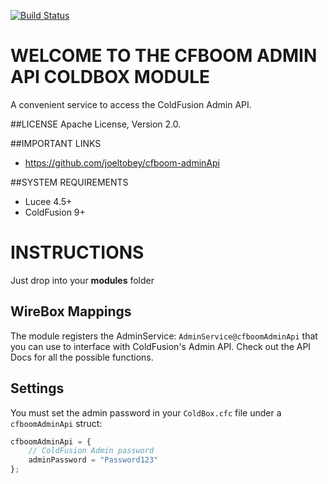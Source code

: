 [![Build Status](https://api.travis-ci.org/joeltobey/cfboom-adminApi.svg?branch=development)](https://travis-ci.org/joeltobey/cfboom-adminApi)

# WELCOME TO THE CFBOOM ADMIN API COLDBOX MODULE
A convenient service to access the ColdFusion Admin API.

##LICENSE
Apache License, Version 2.0.

##IMPORTANT LINKS
- https://github.com/joeltobey/cfboom-adminApi

##SYSTEM REQUIREMENTS
- Lucee 4.5+
- ColdFusion 9+

# INSTRUCTIONS
Just drop into your **modules** folder

## WireBox Mappings
The module registers the AdminService: `AdminService@cfboomAdminApi` that you can use to interface with ColdFusion's Admin API. Check out the API Docs for all the possible functions.

## Settings
You must set the admin password in your `ColdBox.cfc` file under a `cfboomAdminApi` struct:

```js
cfboomAdminApi = {
    // ColdFusion Admin password
	adminPassword = "Password123"
};
```
